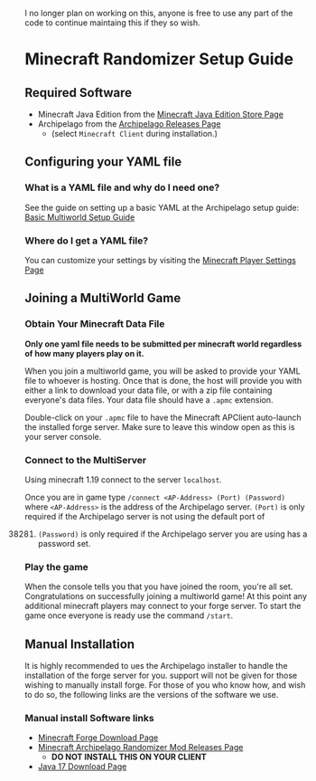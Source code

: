 I no longer plan on working on this, anyone is free to use any part of the code to continue maintaing this if they so wish.

# Minecraft Randomizer Setup Guide

## Required Software

- Minecraft Java Edition from
  the [Minecraft Java Edition Store Page](https://www.minecraft.net/en-us/store/minecraft-java-edition)
- Archipelago from the [Archipelago Releases Page](https://github.com/ArchipelagoMW/Archipelago/releases)
   - (select `Minecraft Client` during installation.)

## Configuring your YAML file

### What is a YAML file and why do I need one?

See the guide on setting up a basic YAML at the Archipelago setup
guide: [Basic Multiworld Setup Guide](/tutorial/archipelago/setup/en)

### Where do I get a YAML file?

You can customize your settings by visiting the [Minecraft Player Settings Page](/games/Minecraft/player-settings)

## Joining a MultiWorld Game

### Obtain Your Minecraft Data File

**Only one yaml file needs to be submitted per minecraft world regardless of how many players play on it.**

When you join a multiworld game, you will be asked to provide your YAML file to whoever is hosting. Once that is done,
the host will provide you with either a link to download your data file, or with a zip file containing everyone's data
files. Your data file should have a `.apmc` extension.

Double-click on your `.apmc` file to have the Minecraft APClient auto-launch the installed forge server. Make sure to
leave this window open as this is your server console.

### Connect to the MultiServer

Using minecraft 1.19 connect to the server `localhost`.

Once you are in game type `/connect <AP-Address> (Port) (Password)` where `<AP-Address>` is the address of the
Archipelago server. `(Port)` is only required if the Archipelago server is not using the default port of

38281. `(Password)` is only required if the Archipelago server you are using has a password set.

### Play the game

When the console tells you that you have joined the room, you're all set. Congratulations on successfully joining a
multiworld game! At this point any additional minecraft players may connect to your forge server. To start the game once
everyone is ready use the command `/start`.

## Manual Installation

It is highly recommended to ues the Archipelago installer to handle the installation of the forge server for you.
support will not be given for those wishing to manually install forge. For those of you who know how, and wish to do so,
the following links are the versions of the software we use.

### Manual install Software links

- [Minecraft Forge Download Page](https://files.minecraftforge.net/net/minecraftforge/forge/index_1.19.html)
- [Minecraft Archipelago Randomizer Mod Releases Page](https://github.com/KonoTyran/Minecraft_AP_Randomizer/releases)
   - **DO NOT INSTALL THIS ON YOUR CLIENT**
- [Java 17 Download Page](https://docs.aws.amazon.com/corretto/latest/corretto-17-ug/downloads-list.html)

